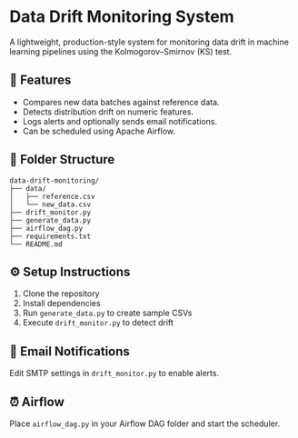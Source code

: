 # Data Drift Monitoring System

A lightweight, production-style system for monitoring data drift in machine learning pipelines using the Kolmogorov–Smirnov (KS) test.

## 🚀 Features
- Compares new data batches against reference data.
- Detects distribution drift on numeric features.
- Logs alerts and optionally sends email notifications.
- Can be scheduled using Apache Airflow.

## 📂 Folder Structure
```
data-drift-monitoring/
├── data/
│   ├── reference.csv
│   └── new_data.csv
├── drift_monitor.py
├── generate_data.py
├── airflow_dag.py
├── requirements.txt
└── README.md
```

## ⚙️ Setup Instructions
1. Clone the repository
2. Install dependencies
3. Run `generate_data.py` to create sample CSVs
4. Execute `drift_monitor.py` to detect drift

## 📧 Email Notifications
Edit SMTP settings in `drift_monitor.py` to enable alerts.

## ⏰ Airflow
Place `airflow_dag.py` in your Airflow DAG folder and start the scheduler.
